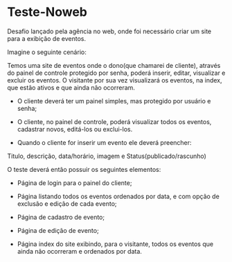 # Teste-Noweb
Desafio lançado pela agência no web, onde foi necessário criar um site para a exibição de eventos.

Imagine o seguinte cenário:

Temos uma site de eventos onde o dono(que chamarei de cliente), através do painel de controle protegido por senha, poderá inserir, editar, visualizar e excluir os eventos. O visitante por sua vez visualizará os eventos, na index, que estão ativos e que ainda não ocorreram.

 

- O cliente deverá ter um painel simples, mas protegido por usuário e senha;

 

- O cliente, no painel de controle, poderá visualizar todos os eventos, cadastrar novos, editá-los ou exclui-los.

 

- Quando o cliente for inserir um evento ele deverá preencher:

Titulo, descrição, data/horário, imagem e Status(publicado/rascunho)

 

O teste deverá então possuir os seguintes elementos:

- Página de login para o painel do cliente;

- Página listando todos os eventos ordenados por data, e com opção de exclusão e edição de cada evento;

- Página de cadastro de evento;

- Página de edição de evento;

- Página index do site exibindo, para o visitante, todos os eventos que ainda não ocorreram e ordenados por data.
